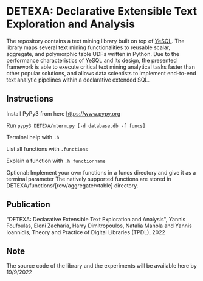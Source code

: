 # DΕΤΕΧΑ: Declarative Extensible Text Exploration and Analysis

The repository contains a text mining library built on top of [YeSQL](https://github.com/athenarc/YeSQL/). 
The library maps several text mining functionalities to reusable scalar, aggregate, and polymorphic table UDFs written in Python. Due to the
performance characteristics of YeSQL and its design, the presented framework is
able to execute critical text mining analytical tasks faster than other popular solutions, and allows data scientists to implement end-to-end text analytic pipelines within a declarative extended SQL. 

## Instructions

Install PyPy3 from here https://www.pypy.org

Run `pypy3 DETEXA/mterm.py [-d database.db -f funcs]`

Terminal help with ` .h `

List all functions with ` .functions `

Explain a function with `.h functionname`

Optional: Implement your own functions in a funcs directory and give it as a terminal parameter
The natively supported functions are stored in DETEXA/functions/[row/aggregate/vtable] directory.




## Publication

"DΕΤΕΧΑ: Declarative Extensible Text Exploration and Analysis", Yannis Foufoulas, Eleni Zacharia, Harry Dimitropoulos, Natalia Manola and Yannis Ioannidis, Theory and Practice of Digital Libraries (TPDL), 2022

## Note

The source code of the library and the experiments will be available here by 19/9/2022
